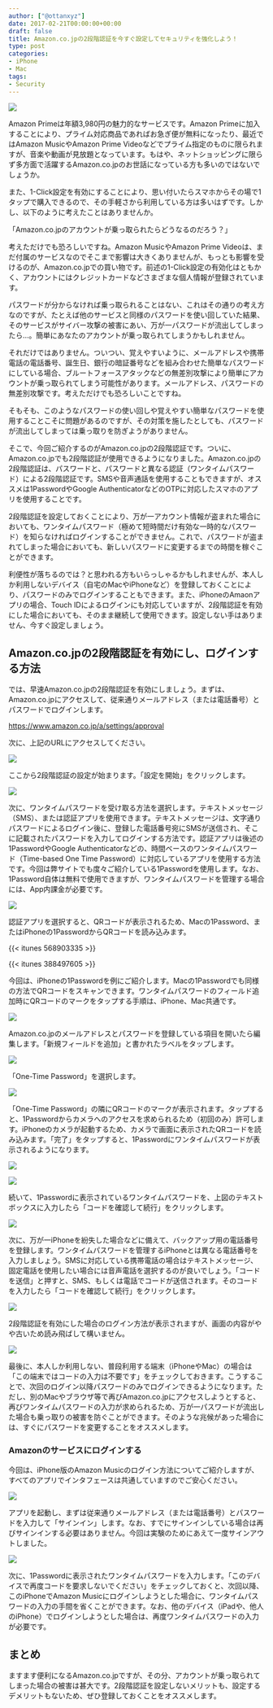 ```yaml
---
author: ["@ottanxyz"]
date: 2017-02-21T00:00:00+00:00
draft: false
title: Amazon.co.jpの2段階認証を今すぐ設定してセキュリティを強化しよう！
type: post
categories:
- iPhone
- Mac
tags:
- Security
---
```


![](170221-58ac127f42e4b.jpg)






Amazon Primeは年額3,980円の魅力的なサービスです。Amazon Primeに加入することにより、プライム対応商品であればお急ぎ便が無料になったり、最近ではAmazon MusicやAmazon Prime Videoなどでプライム指定のものに限られますが、音楽や動画が見放題となっています。もはや、ネットショッピングに限らず多方面で活躍するAmazon.co.jpのお世話になっている方も多いのではないでしょうか。





また、1-Click設定を有効にすることにより、思い付いたらスマホからその場で1タップで購入できるので、その手軽さから利用している方は多いはずです。しかし、以下のように考えたことはありませんか。





「Amazon.co.jpのアカウントが乗っ取られたらどうなるのだろう？」





考えただけでも恐ろしいですね。Amazon MusicやAmazon Prime Videoは、まだ付属のサービスなのでそこまで影響は大きくありませんが、もっとも影響を受けるのが、Amazon.co.jpでの買い物です。前述の1-Click設定の有効化はともかく、アカウントにはクレジットカードなどさまざまな個人情報が登録されています。





パスワードが分からなければ乗っ取られることはない、これはその通りの考え方なのですが、たとえば他のサービスと同様のパスワードを使い回していた結果、そのサービスがサイバー攻撃の被害にあい、万が一パスワードが流出してしまったら…。簡単にあなたのアカウントが乗っ取られてしまうかもしれません。





それだけではありません。ついつい、覚えやすいように、メールアドレスや携帯電話の電話番号、誕生日、銀行の暗証番号などを組み合わせた簡単なパスワードにしている場合、ブルートフォースアタックなどの無差別攻撃により簡単にアカウントが乗っ取られてしまう可能性があります。メールアドレス、パスワードの無差別攻撃です。考えただけでも恐ろしいことですね。





そもそも、このようなパスワードの使い回しや覚えやすい簡単なパスワードを使用することこそに問題があるのですが、その対策を施したとしても、パスワードが流出してしまっては乗っ取りを防ぎようがありません。





そこで、今回ご紹介するのがAmazon.co.jpの2段階認証です。ついに、Amazon.co.jpでも2段階認証が使用できるようになりました。Amazon.co.jpの2段階認証は、パスワードと、パスワードと異なる認証（ワンタイムパスワード）による2段階認証です。SMSや音声通話を使用することもできますが、オススメは1PasswordやGoogle AuthenticatorなどのOTPに対応したスマホのアプリを使用することです。





2段階認証を設定しておくことにより、万が一アカウント情報が盗まれた場合においても、ワンタイムパスワード（極めて短時間だけ有効な一時的なパスワード）を知らなければログインすることができません。これで、パスワードが盗まれてしまった場合においても、新しいパスワードに変更するまでの時間を稼ぐことができます。





利便性が落ちるのでは？と思われる方もいらっしゃるかもしれませんが、本人しか利用しないデバイス（自宅のMacやiPhoneなど）を登録しておくことにより、パスワードのみでログインすることもできます。また、iPhoneのAmaonアプリの場合、Touch IDによるログインにも対応していますが、2段階認証を有効にした場合においても、そのまま継続して使用できます。設定しない手はありません、今すぐ設定しましょう。





## Amazon.co.jpの2段階認証を有効にし、ログインする方法





では、早速Amazon.co.jpの2段階認証を有効にしましょう。まずは、Amazon.co.jpにアクセスして、従来通りメールアドレス（または電話番号）とパスワードでログインします。



https://www.amazon.co.jp/a/settings/approval



次に、上記のURLにアクセスしてください。





![](170221-58ac1409591c7.png)






ここから2段階認証の設定が始まります。「設定を開始」をクリックします。





![](170221-58ac1410b1c1f.png)






次に、ワンタイムパスワードを受け取る方法を選択します。テキストメッセージ（SMS）、または認証アプリを使用できます。テキストメッセージは、文字通りパスワードによるログイン後に、登録した電話番号宛にSMSが送信され、そこに記載されたパスワードを入力してログインする方法です。認証アプリは後述の1PasswordやGoogle Authenticatorなどの、時間ベースのワンタイムパスワード（Time-based One Time Password）に対応しているアプリを使用する方法です。今回は弊サイトでも度々ご紹介している1Passwordを使用します。なお、1Password自体は無料で使用できますが、ワンタイムパスワードを管理する場合には、App内課金が必要です。





![](170221-58ac141725a41.png)






認証アプリを選択すると、QRコードが表示されるため、Macの1Password、またはiPhoneの1PasswordからQRコードを読み込みます。



{{< itunes 568903335 >}}

{{< itunes 388497605 >}}



今回は、iPhoneの1Passwordを例にご紹介します。Macの1Passwordでも同様の方法でQRコードをスキャンできます。ワンタイムパスワードのフィールド追加時にQRコードのマークをタップする手順は、iPhone、Mac共通です。





![](170221-58ac1433d38e6.png)






Amazon.co.jpのメールアドレスとパスワードを登録している項目を開いたら編集します。「新規フィールドを追加」と書かれたラベルをタップします。





![](170221-58ac143ab87a9.png)






「One-Time Password」を選択します。





![](170221-58ac144004cf1.png)






「One-Time Password」の隣にQRコードのマークが表示されます。タップすると、1Passwordからカメラへのアクセスを求められるため（初回のみ）許可します。iPhoneのカメラが起動するため、カメラで画面に表示されたQRコードを読み込みます。「完了」をタップすると、1Passwordにワンタイムパスワードが表示されるようになります。





![](170221-58ac14454f87f.png)






![](170221-58ac141725a41.png)






続いて、1Passwordに表示されているワンタイムパスワードを、上図のテキストボックスに入力したら「コードを確認して続行」をクリックします。





![](170221-58ac141d52d33.png)






次に、万が一iPhoneを紛失した場合などに備えて、バックアップ用の電話番号を登録します。ワンタイムパスワードを管理するiPhoneとは異なる電話番号を入力しましょう。SMSに対応している携帯電話の場合はテキストメッセージ、固定電話を使用したい場合には音声電話を選択するのが良いでしょう。「コードを送信」と押すと、SMS、もしくは電話でコードが送信されます。そのコードを入力したら「コードを確認して続行」をクリックします。





![](170221-58ac1426bffc9.png)






2段階認証を有効にした場合のログイン方法が表示されますが、画面の内容がやや古いため読み飛ばして構いません。





![](170221-58ac142d8a4bb.png)






最後に、本人しか利用しない、普段利用する端末（iPhoneやMac）の場合は「この端末ではコードの入力は不要です」をチェックしておきます。こうすることで、次回のログイン以降パスワードのみでログインできるようになります。ただし、別のMacやブラウザ等で再びAmazon.co.jpにアクセスしようとすると、再びワンタイムパスワードの入力が求められるため、万が一パスワードが流出した場合も乗っ取りの被害を防ぐことができます。そのような兆候があった場合には、すぐにパスワードを変更することをオススメします。





### Amazonのサービスにログインする





今回は、iPhone版のAmazon Musicのログイン方法についてご紹介しますが、すべてのアプリでインタフェースは共通していますのでご安心ください。





![](170221-58ac144a0b6e4.png)






アプリを起動し、まずは従来通りメールアドレス（または電話番号）とパスワードを入力して「サインイン」します。なお、すでにサインインしている場合は再びサインインする必要はありません。今回は実験のためにあえて一度サインアウトしました。





![](170221-58ac1450b59e2.png)






次に、1Passwordに表示されたワンタイムパスワードを入力します。「このデバイスで再度コードを要求しないでください」をチェックしておくと、次回以降、このiPhoneでAmazon Musicにログインしようとした場合に、ワンタイムパスワードの入力の手間を省くことができます。なお、他のデバイス（iPadや、他人のiPhone）でログインしようとした場合は、再度ワンタイムパスワードの入力が必要です。





## まとめ





ますます便利になるAmazon.co.jpですが、その分、アカウントが乗っ取られてしまった場合の被害は甚大です。2段階認証を設定しないメリットも、設定するデメリットもないため、ぜひ登録しておくことをオススメします。
